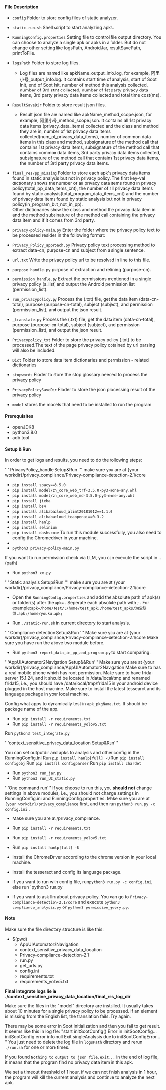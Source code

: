 #### File Description

- `config` Folder to store config files of static analyzer.
- `static-run.sh` Shell script to start analyzing apks.
- `RunningConfig.properties` Setting file to control file output directory. You can choose to analyze a single apk or apks in a folder. But do not change other setting like logsPath, AndroidJar, resultSavePath, printToFile.
- `logsPath` Folder to store log files.
  - Log files are named like apkName_output_info.log, for example, 阿里小号_output_info.log. 
    It contains start time of analysis, start of Soot Init, end of Soot Init, number of method this analysis collected, number of 3rd stmt collected, number of 1st party privacy data items, 3rd party privacy data items collected and total time cost(ms).
- `ResultSaveDir` Folder to store result json files.
  - Result json file are named like apkName_method_scope.json, for example, 阿里小号_method_scope.json. 
    It contains all 1st privacy data items (privacy_data_items) collected and the class and method they are in, number of 1st privacy data items collected(num_of_privacy_data_items), number of common data items in this class and method, subsignature of the method call that contains 1st privacy data items, subsignature of the method call that contains common data items, 3rd party privacy data items collected, subsignature of the method call that contains 1st privacy data items, the number of 3rd party privacy data items.
- `final_res/pp_missing` Folder to store each apk's privacy data items found in static analysis but not in privacy policy. 
  The first key-val dictionary shows the number of all privacy data items found in privacy policy(total_pp_data_items_cnt), the number of all privacy data items found by static analysis(total_program_data_items_cnt) and the number of privacy data items found by static analysis but not in privacy policy(in_program_but_not_in_pp). \
  Other dictionaries show the class and method the privacy data item in and the method subsinature of the method call containing the privacy data item and if it comes from 3rd party.


- `privacy-policy-main.py` Enter the folder where the privacy policy text to be processed resides in the following format:
  
- `Privacy_Policy_approach.py`  Privacy policy text processing method to extract data-cn, purpose-cn and subject from a single sentence.
- `url.txt` Write the privacy policy url to be resolved in line to this file.
- `purpose_handle.py` purpose of extraction and refining (purpose-cn).
- `permission_handle.py` Extract the permissions mentioned in a single privacy policy (s_list) and output the Android permission list (permission_list).
- `run_privacypolicy.py` Process the (.txt) file, get the data item (data-cn-total), purpose (purpose-cn-total), subject (subject), and permission (permission_list), and output the json result.
- `_translate.py` Process the (.txt) file, get the data item (data-cn-total), purpose (purpose-cn-total), subject (subject), and permission (permission_list), and output the json result.
- `Privacypolicy_txt` Folder to store the privacy policy (.txt) to be processed.The text of the page privacy policy obtained by url parsing will also be included.
- `Dict` Folder to store data item dictionaries and permission - related dictionaries 
- `stopwords` Floder to store the stop glossary needed to process the privacy policy
- `PrivacyPolicySaveDir` Floder to store the json processing result of the privacy policy
- `model` stores the models that need to be installed to run the program


#### Prerequisites

- openJDK8
- python3.8.0
- adb tool


#### Setup & Run

In order to get logs and results, you need to do the following steps:

''' PrivacyPolicy_handle Setup&Run '''
make sure you are at {your workdir}/privacy_compliance/Privacy-compliance-detection-2.1/core
- `pip install spacy==3.5.0`
- `pip install model/zh_core_web_trf-3.5.0-py3-none-any.whl`
- `pip install model/zh_core_web_md-3.5.0-py3-none-any.whl`
- `pip install jieba`
- `pip install bs4`
- `pip install alibabacloud_alimt20181012==1.1.0`
- `pip install alibabacloud_teaopenai==0.3.2`
- `pip install hanlp`
- `pip install selinium`
- `pip install dashscope`
To run this module successfully, you also need to config the Chromedriver in your machine.
- 
- `python3 privacy-policy-main.py`

If you want to run permission check via LLM, you can execute the script in ..(path)
- Run `python3 xx.py`

''' Static analysis Setup&Run '''
make sure you are at {your workdir}/privacy_compliance/Privacy-compliance-detection-2.1/core
- Open the `RunningConfig.properties` and add the absolute path of apk(s) or folder(s) after the `apk=` . Seperate each absolute path with ; . For example:`apk=/home/test/;/home/test_apk;/home/test_apks/淘宝联盟.apk;/home/youku.apk;`

- Run `./static-run.sh` in current directory to start analysis.


''' Compliance detection Setup&Run '''
Make sure you are at {your workdir}/privacy_compliance/Privacy-compliance-detection-2.1/core
Make sure you have run the above two module before.
- Run `python3 report_data_in_pp_and_program.py` to start comparing.

'''AppUIAutomator2Navigation Setup&&Run'''
Make sure you are at {your workdir}/privacy_compliance/AppUIAutomator2Navigation
Make sure to has a real mobile phone which has root permission.
Make sure to have frida-server 15.1.24, and it should be located in /data/local/tmp and renamed frida15, i.e., you should have /data/local/tmp/frida15 in your android device plugged in the host machine.
Make sure to install the latest tessearct and its language package in your local machine.

Config what apps to dynamically test in `apk_pkgName.txt`. It should be package name of the app.
- Run `pip install -r requirements.txt`
- Run `pip install -r requirements_yolov5.txt`

Run `python3 test_integrate.py`

'''context_sensitive_privacy_data_location Setup&Run'''

You can set outputdir and apks to analysis and other config in the RunningConfig.ini
Run `pip install hanlp[full] -U`
Run `pip install configobj`
Run `pip install configparser`
Run `pip install chardet`

- Run `python3 run_jar.py`
- Run `python3 run_UI_static.py`

'''One command run'''
If you choose to run this, you **should not** change settings in above modules, i.e., you should not change settings in RunningConfig.ini and RunningConfig.properties.
Make sure you are at `{your workdir}/privacy_compliance` first, and then run `python3 run.py -c config.ini` .
- Make sure you are at./privacy_compliance.
- Run `pip install -r requirements.txt`
- Run `pip install -r requirements_yolov5.txt`
- Run `pip install hanlp[full] -U`
- Install the ChromeDriver according to the chrome version in your local machine.
- Install the tesseract and config its language package.

- If you want to run with config file, run`python3 run.py -c config.ini`, else run `python3 run.py
- If you want to ask llm about privacy policy. You can go to `Privacy-compliance-detection-2.1/core` and execute `python3 compliance_analysis.py` or `python3 permission_query.py`.


#### Note

Make sure the file directory structure is like this:

- $(pwd)
  - AppUIAutomator2Navigation
  - context_sensitive_privacy_data_location
  - Privacy-compliance-detection-2.1
  - run.py
  - get_urls.py
  - config.ini
  - requirements.txt
  - requirements_yolov5.txt
  
**Final integrate logs lie in ./context_sensitive_privacy_data_location/final_res_log_dir**



Make sure the files in the "model" directory are installed.
It usually takes about 10 minutes for a single privacy policy to be processed. If an element is missing from the English list, the translation fails. Try again.

There may be some error in Soot initialization and then you fail to get result.
It seems like this in log file: 
"start initSootConfig() 
Error in initSootConfig... 
initSootConfig error info:null 
Exit singleAnalysis due to initSootConfigError... 
" 
You just need to delete the log file in `logsPath` directory and rerun `./run.sh` for one or more times.

If you found `Nothing to output to json file,exit...` in the end of log file, it means that the program find no privacy data item in this apk.

We set a timeout threshold of 1 hour. if we can not finish analysis in 1 hour, the program will kill the current analysis and continue to analyze the next apk.

